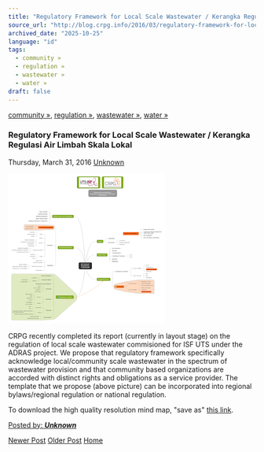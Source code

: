 ```yaml
---
title: "Regulatory Framework for Local Scale Wastewater / Kerangka Regulasi Air Limbah Skala Lokal | Center for Regulation, Policy and Governance (CRPG)"
source_url: "http://blog.crpg.info/2016/03/regulatory-framework-for-local-scale.html"
archived_date: "2025-10-25"
language: "id"
tags:
  - community »
  - regulation »
  - wastewater »
  - water »
draft: false
---
```


[community »](http://blog.crpg.info/search/label/community), [regulation »](http://blog.crpg.info/search/label/regulation), [wastewater »](http://blog.crpg.info/search/label/wastewater), [water »](http://blog.crpg.info/search/label/water)

###  Regulatory Framework for Local Scale Wastewater / Kerangka Regulasi Air Limbah Skala Lokal 

Thursday, March 31, 2016  [ Unknown ](https://www.blogger.com/profile/00655928445009738553 "author profile")

[![](/assets/images/asset_00045_ADRAS_RegFramework.png)](https://blogger.googleusercontent.com/img/b/R29vZ2xl/AVvXsEgCzcx0uFqdaCsXJAlUqyv9kCTSmL2Uo3f6UtmMDQkRhds1CUlFurXkKzsPiNM5BIDKmFzh79qvWMH07sNN1McXZN05WMT2aNNadnp0WowerDBe6-SzNnSDdiKFl-wqY6jNwblgSzjJQes/s1600/ADRAS+RegFramework.png)

  


CRPG recently completed its report (currently in layout stage) on the regulation of local scale wastewater commisioned for ISF UTS under the ADRAS project. We propose that regulatory framework specifically acknowledge local/community scale wastewater in the spectrum of wastewater provision and that community based organizations are accorded with distinct rights and obligations as a service provider. The template that we propose (above picture) can be incorporated into regional bylaws/regional regulation or national regulation.

  


To download the high quality resolution mind map, "save as" [this link](http://crpg.info/docs/adrasregframework.png).

[ Posted by: _**Unknown**_ ](https://www.blogger.com/profile/00655928445009738553 "author profile")

[ ](https://www.blogger.com/email-post/1800407982648215581/8805712736512748559 "Email Post") [ ](https://www.blogger.com/post-edit.g?blogID=1800407982648215581&postID=8805712736512748559&from=pencil "Edit Post")

[Newer Post](http://blog.crpg.info/2016/04/end-of-term-report-ogp-irm.html "Newer Post") [Older Post](http://blog.crpg.info/2016/03/regulation-of-sharing-economy-regulasi.html "Older Post") [Home](http://blog.crpg.info/)
